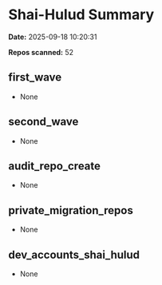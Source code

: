 # Shai-Hulud Summary

**Date:** 2025-09-18 10:20:31

**Repos scanned:** 52

## first_wave

- None

## second_wave

- None

## audit_repo_create

- None

## private_migration_repos

- None

## dev_accounts_shai_hulud

- None

